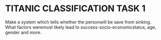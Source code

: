 # TITANIC CLASSIFICATION TASK 1

Make a system which tells whether the personwill be save from sinking. What factors weremost likely lead to success-socio-economicstatus, age, gender and more.

